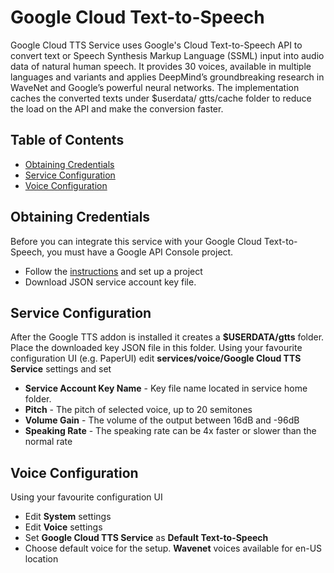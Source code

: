 # Google Cloud Text-to-Speech

Google Cloud TTS Service uses Google's Cloud Text-to-Speech API to convert text or Speech Synthesis Markup Language 
(SSML) input into audio data of natural human speech. It provides 30 voices, available in multiple languages and 
variants and applies DeepMind’s groundbreaking research in WaveNet and Google’s powerful neural networks. 
The implementation caches the converted texts under $userdata/ gtts/cache folder to reduce the load on the API and 
make the conversion faster.

## Table of Contents

<!-- MarkdownTOC -->

- [Obtaining Credentials](#obtaining-credentials)
- [Service Configuration](#service-configuration)
- [Voice Configuration](#voice-configuration)

<!-- /MarkdownTOC -->

## Obtaining Credentials

Before you can integrate this service with your Google Cloud Text-to-Speech, you must have a Google API Console project.

* Follow the [instructions](https://cloud.google.com/text-to-speech/docs/quickstart-protocol) and set up a project 
* Download JSON service account key file.

## Service Configuration

After the Google TTS addon is installed it creates a **$USERDATA/gtts** folder. Place the downloaded key JSON file in this 
folder. Using your favourite configuration UI (e.g. PaperUI) edit **services/voice/Google Cloud TTS Service** settings and set 

* **Service Account Key Name** - Key file name located in service home folder.
* **Pitch** - The pitch of selected voice, up to 20 semitones
* **Volume Gain** - The volume of the output between 16dB and -96dB
* **Speaking Rate** - The speaking rate can be 4x faster or slower than the normal rate 

## Voice Configuration

Using your favourite configuration UI

* Edit **System** settings
* Edit **Voice** settings
* Set **Google Cloud TTS Service** as **Default Text-to-Speech**
* Choose default voice for the setup. **Wavenet** voices available for en-US location
